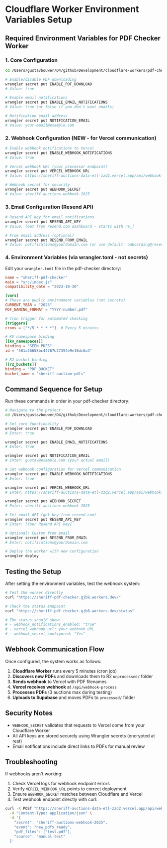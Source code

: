 # Cloudflare Worker Environment Variables Setup

## Required Environment Variables for PDF Checker Worker

### 1. Core Configuration
```bash
cd /Users/gustavbouwer/D4/github/Development/cloudflare-workers/pdf-checker

# Enable/disable PDF downloading
wrangler secret put ENABLE_PDF_DOWNLOAD
# Value: true

# Enable email notifications  
wrangler secret put ENABLE_EMAIL_NOTIFICATIONS
# Value: true (or false if you don't want emails)

# Notification email address
wrangler secret put NOTIFICATION_EMAIL
# Value: your-email@example.com
```

### 2. Webhook Configuration (NEW - for Vercel communication)
```bash
# Enable webhook notifications to Vercel
wrangler secret put ENABLE_WEBHOOK_NOTIFICATIONS  
# Value: true

# Vercel webhook URL (your processor endpoint)
wrangler secret put VERCEL_WEBHOOK_URL
# Value: https://sheriff-auctions-data-etl-zzd2.vercel.app/api/webhook-process

# Webhook secret for security
wrangler secret put WEBHOOK_SECRET
# Value: sheriff-auctions-webhook-2025
```

### 3. Email Configuration (Resend API)
```bash
# Resend API key for email notifications
wrangler secret put RESEND_API_KEY
# Value: [Get from resend.com dashboard - starts with re_]

# From email address (optional)
wrangler secret put RESEND_FROM_EMAIL
# Value: notifications@yourdomain.com (or use default: onboarding@resend.dev)
```

### 4. Environment Variables (via wrangler.toml - not secrets)

Edit your `wrangler.toml` file in the pdf-checker directory:

```toml
name = "sheriff-pdf-checker"
main = "src/index.js"
compatibility_date = "2023-10-30"

[vars]
# These are public environment variables (not secrets)
CURRENT_YEAR = "2025"
PDF_NAMING_FORMAT = "YYYY-number.pdf"

# Cron trigger for automated checking
[triggers]
crons = ["*/5 * * * *"]  # Every 5 minutes

# KV namespace binding
[[kv_namespaces]]
binding = "SEEN_PDFS"
id = "501a26658bc44767b27394e9e16dc6a4"

# R2 bucket binding  
[[r2_buckets]]
binding = "PDF_BUCKET"
bucket_name = "sheriff-auction-pdfs"
```

## Command Sequence for Setup

Run these commands in order in your pdf-checker directory:

```bash
# Navigate to the project
cd /Users/gustavbouwer/D4/github/Development/cloudflare-workers/pdf-checker

# Set core functionality
wrangler secret put ENABLE_PDF_DOWNLOAD
# Enter: true

wrangler secret put ENABLE_EMAIL_NOTIFICATIONS  
# Enter: true

wrangler secret put NOTIFICATION_EMAIL
# Enter: gustav@example.com (your actual email)

# Set webhook configuration for Vercel communication
wrangler secret put ENABLE_WEBHOOK_NOTIFICATIONS
# Enter: true

wrangler secret put VERCEL_WEBHOOK_URL
# Enter: https://sheriff-auctions-data-etl-zzd2.vercel.app/api/webhook-process

wrangler secret put WEBHOOK_SECRET
# Enter: sheriff-auctions-webhook-2025

# Set email API (get key from resend.com)
wrangler secret put RESEND_API_KEY
# Enter: [Your Resend API key]

# Optional: Custom from email
wrangler secret put RESEND_FROM_EMAIL  
# Enter: notifications@yourdomain.com

# Deploy the worker with new configuration
wrangler deploy
```

## Testing the Setup

After setting the environment variables, test the webhook system:

```bash
# Test the worker directly
curl "https://sheriff-pdf-checker.gjb8.workers.dev/"

# Check the status endpoint
curl "https://sheriff-pdf-checker.gjb8.workers.dev/status"

# The status should show:
# - webhook_notifications_enabled: "true"
# - vercel_webhook_url: your webhook URL
# - webhook_secret_configured: "Yes"
```

## Webhook Communication Flow

Once configured, the system works as follows:

1. **Cloudflare Worker** runs every 5 minutes (cron job)
2. **Discovers new PDFs** and downloads them to R2 `unprocessed/` folder
3. **Sends webhook** to Vercel with PDF filenames
4. **Vercel receives webhook** at `/api/webhook-process`
5. **Processes PDFs** (3 auctions max during testing)
6. **Uploads to Supabase** and moves PDFs to `processed/` folder

## Security Notes

- `WEBHOOK_SECRET` validates that requests to Vercel come from your Cloudflare Worker
- All API keys are stored securely using Wrangler secrets (encrypted at rest)
- Email notifications include direct links to PDFs for manual review

## Troubleshooting

If webhooks aren't working:

1. Check Vercel logs for webhook endpoint errors
2. Verify `VERCEL_WEBHOOK_URL` points to correct deployment
3. Ensure `WEBHOOK_SECRET` matches between Cloudflare and Vercel
4. Test webhook endpoint directly with curl:

```bash
curl -X POST "https://sheriff-auctions-data-etl-zzd2.vercel.app/api/webhook-process" \
  -H "Content-Type: application/json" \
  -d '{
    "secret": "sheriff-auctions-webhook-2025",
    "event": "new_pdfs_ready", 
    "pdf_files": ["test.pdf"],
    "source": "manual-test"
  }'
```